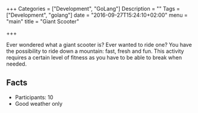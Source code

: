 +++
Categories = ["Development", "GoLang"]
Description = ""
Tags = ["Development", "golang"]
date = "2016-09-27T15:24:10+02:00"
menu = "main"
title = "Giant Scooter"

+++

Ever wondered what a giant scooter is? Ever wanted to ride one? You have the possibility to ride down a mountain: fast, fresh and fun. This activity requires a certain level of fitness as you have to be able to break when needed.

## Facts
* Participants: 10
* Good weather only

